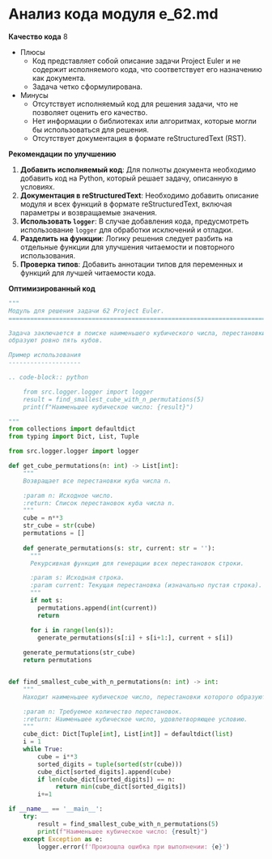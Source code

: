 # Анализ кода модуля e_62.md

**Качество кода**
8
- Плюсы
    - Код представляет собой описание задачи Project Euler и не содержит исполняемого кода, что соответствует его назначению как документа.
    - Задача четко сформулирована.
- Минусы
    - Отсутствует исполняемый код для решения задачи, что не позволяет оценить его качество.
    - Нет информации о библиотеках или алгоритмах, которые могли бы использоваться для решения.
    - Отсутствует документация в формате reStructuredText (RST).

**Рекомендации по улучшению**

1.  **Добавить исполняемый код**: Для полноты документа необходимо добавить код на Python, который решает задачу, описанную в условиях.
2.  **Документация в reStructuredText**: Необходимо добавить описание модуля и всех функций в формате reStructuredText, включая параметры и возвращаемые значения.
3.  **Использовать `logger`**:  В случае добавления кода, предусмотреть использование `logger` для обработки исключений и отладки.
4.  **Разделить на функции**: Логику решения следует разбить на отдельные функции для улучшения читаемости и повторного использования.
5.  **Проверка типов**: Добавить аннотации типов для переменных и функций для лучшей читаемости кода.

**Оптимизированный код**

```python
"""
Модуль для решения задачи 62 Project Euler.
=========================================================================================

Задача заключается в поиске наименьшего кубического числа, перестановки которого
образуют ровно пять кубов.

Пример использования
--------------------

.. code-block:: python

    from src.logger.logger import logger
    result = find_smallest_cube_with_n_permutations(5)
    print(f"Наименьшее кубическое число: {result}")

"""
from collections import defaultdict
from typing import Dict, List, Tuple

from src.logger.logger import logger

def get_cube_permutations(n: int) -> List[int]:
    """
    Возвращает все перестановки куба числа n.

    :param n: Исходное число.
    :return: Список перестановок куба числа n.
    """
    cube = n**3
    str_cube = str(cube)
    permutations = []
    
    def generate_permutations(s: str, current: str = ''):
      """
      Рекурсивная функция для генерации всех перестановок строки.

      :param s: Исходная строка.
      :param current: Текущая перестановка (изначально пустая строка).
      """
      if not s:
        permutations.append(int(current))
        return

      for i in range(len(s)):
        generate_permutations(s[:i] + s[i+1:], current + s[i])
        
    generate_permutations(str_cube)
    return permutations


def find_smallest_cube_with_n_permutations(n: int) -> int:
    """
    Находит наименьшее кубическое число, перестановки которого образуют ровно n кубов.

    :param n: Требуемое количество перестановок.
    :return: Наименьшее кубическое число, удовлетворяющее условию.
    """
    cube_dict: Dict[Tuple[int], List[int]] = defaultdict(list)
    i = 1
    while True:
        cube = i**3
        sorted_digits = tuple(sorted(str(cube)))
        cube_dict[sorted_digits].append(cube)
        if len(cube_dict[sorted_digits]) == n:
             return min(cube_dict[sorted_digits])
        i+=1

if __name__ == '__main__':
    try:
        result = find_smallest_cube_with_n_permutations(5)
        print(f"Наименьшее кубическое число: {result}")
    except Exception as e:
        logger.error(f'Произошла ошибка при выполнении: {e}')
```